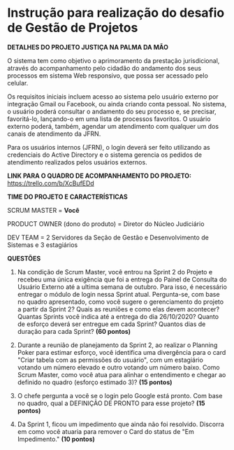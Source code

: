 # Instrução para realização do desafio de Gestão de Projetos

**DETALHES DO PROJETO JUSTIÇA NA PALMA DA MÃO**

O sistema tem como objetivo o aprimoramento da prestação jurisdicional, através do acompanhamento pelo cidadão do andamento dos seus processos em sistema Web responsivo, que possa ser acessado pelo celular. 

Os requisitos iniciais incluem acesso ao sistema pelo usuário externo por integração Gmail ou Facebook, ou ainda criando conta pessoal. No sistema, o usuário poderá consultar o andamento do seu processo e, se precisar, favoritá-lo, lançando-o em uma lista de processos favoritos. O usuário externo poderá, também, agendar um atendimento com qualquer um dos canais de atendimento da JFRN.

Para os usuários internos (JFRN), o login deverá ser feito utilizando as credenciais do Active Directory e o sistema gerencia os pedidos de atendimento realizados pelos usuários externos.

**LINK PARA O QUADRO DE ACOMPANHAMENTO DO PROJETO:** https://trello.com/b/XcBufEDd

**TIME DO PROJETO E CARACTERÍSTICAS**

SCRUM MASTER = **Você**

PRODUCT OWNER (dono do produto) = Diretor do Núcleo Judiciário

DEV TEAM = 2 Servidores da Seção de Gestão e Desenvolvimento de Sistemas e 3 estagiários


**QUESTÕES**

1) Na condição de Scrum Master, você entrou na Sprint 2 do Projeto e recebeu uma única exigência que foi a entrega do Painel de Consulta do Usuário Externo  até a ultima semana de outubro. Para isso, é necessário entregar o módulo de login nessa Sprint atual. Pergunta-se, com base no quadro apresentado, como você sugere o gerenciamento do projeto a partir da Sprint 2? Quais as reuniões e como elas devem acontecer? Quantas Sprints você indica até a entrega do dia 26/10/2020? Quanto de esforço deverá ser entregue em cada Sprint? Quantos dias de duração para cada Sprint? **(60 pontos)**

2) Durante a reunião de planejamento da Sprint 2, ao realizar o Planning Poker para estimar esforço, você identifica uma divergência para o card "Criar tabela com as permissões do usuário", com um estagiário votando um número elevado e outro votando um número baixo. Como Scrum Master, como você atua para alinhar o entendimento e chegar ao definido no quadro (esforço estimado 3)? **(15 pontos)**

3) O chefe pergunta a você se o login pelo Google está pronto. Com base no quadro, qual a DEFINIÇÃO DE PRONTO para esse projeto? **(15 pontos)**

4) Da Sprint 1, ficou um impedimento que ainda não foi resolvido. Discorra em como você atuaria para remover o Card do status de "Em Impedimento." **(10 pontos)**
